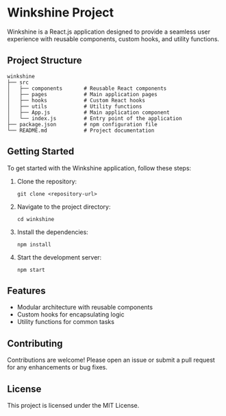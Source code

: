 # Winkshine Project

Winkshine is a React.js application designed to provide a seamless user experience with reusable components, custom hooks, and utility functions.

## Project Structure

```
winkshine
├── src
│   ├── components       # Reusable React components
│   ├── pages            # Main application pages
│   ├── hooks            # Custom React hooks
│   ├── utils            # Utility functions
│   ├── App.js           # Main application component
│   └── index.js         # Entry point of the application
├── package.json         # npm configuration file
└── README.md            # Project documentation
```

## Getting Started

To get started with the Winkshine application, follow these steps:

1. Clone the repository:
   ```
   git clone <repository-url>
   ```

2. Navigate to the project directory:
   ```
   cd winkshine
   ```

3. Install the dependencies:
   ```
   npm install
   ```

4. Start the development server:
   ```
   npm start
   ```

## Features

- Modular architecture with reusable components
- Custom hooks for encapsulating logic
- Utility functions for common tasks

## Contributing

Contributions are welcome! Please open an issue or submit a pull request for any enhancements or bug fixes.

## License

This project is licensed under the MIT License.